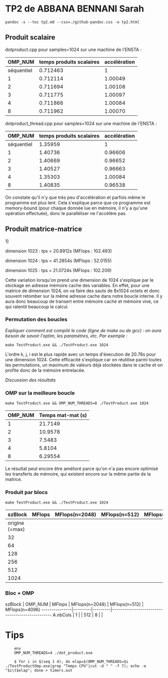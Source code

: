 

# TP2 de ABBANA BENNANI Sarah

`pandoc -s --toc tp2.md --css=./github-pandoc.css -o tp2.html`




## Produit scalaire 


dotproduct.cpp pour samples=1024 sur une machine de l'ENSTA :

OMP_NUM    | temps produits scalaires | accélération
-----------|--------------|----------
séquentiel | 0.712463  | 1
1          | 0.712114  | 1.00049
2          | 0.711694  | 1.00108
3          | 0.711775  | 1.00097
4          | 0.711866  | 1.00084
8          | 0.711962  | 1.00070


dotproduct_thread.cpp pour samples=1024 sur une machine de l'ENSTA :

OMP_NUM    | temps produits scalaires | accélération
-----------|--------------|----------
séquentiel | 1.35959  | 1
1          | 1.40736  | 0.96606
2          | 1.40669  | 0.96652
3          | 1.40527  | 0.96663
4          | 1.35303  | 1.00084
8          | 1.40835  | 0.96538

On constate qu'il n'y que très peu d'accélération et parfois même le programme est plus lent. Cela s'explique parce que ce programme est memory-bound (pour chaque donnée lue en mémoire, il n'y a qu'une opération effectuée), donc le paralléliser ne l'accélère pas.



## Produit matrice-matrice

1]

dimension 1023 : tps = 20.8912s (MFlops : 102.493)

dimension 1024 : tps = 41.2854s (MFlops : 52.0155)

dimension 1025 : tps = 21.0724s (MFlops : 102.209)


Cette variation lorsqu'on prend une dimension de 1024 s'explique par le stockage en adresse mémoire cache des variables. En effet, pour une matrice de dimension 1024, on va faire des sauts de 8x1024 octets et donc souvent retomber sur la même adresse cache dans notre boucle interne. Il y aura donc beaucoup de transert entre mémoire caché et mémoire vive, ce qui ralentit beaucoup le calcul.

### Permutation des boucles

*Expliquer comment est compilé le code (ligne de make ou de gcc) : on aura besoin de savoir l'optim, les paramètres, etc. Par exemple :*

`make TestProduct.exe && ./TestProduct.exe 1024`


L'ordre k, j, i est le plus rapide avec un temps d'éxecution de 20.78s pour une dimension 1024. Cette efficacité s'explique car on réutilise parmi toutes les permutations, un maximum de valeurs déjà stockées dans le cache et on profite donc de la mémoire entrelacée.

*Discussion des résultats*



### OMP sur la meilleure boucle 

`make TestProduct.exe && OMP_NUM_THREADS=8 ./TestProduct.exe 1024`

  OMP_NUM         | Temps mat-mat (s)
------------------|---------
1                 | 21.7149 |
2                 | 10.9578 |
3                 | 7.5483 |
4                 | 5.8104 |
8                 | 6.29554 |


Le résultat peut encore être amélioré parce qu'on n'a pas encore optimisé les transferts de mémoire, qui existent encore sur la même partie de la matrice.

### Produit par blocs

`make TestProduct.exe && ./TestProduct.exe 1024`

  szBlock         | MFlops  | MFlops(n=2048) | MFlops(n=512)  | MFlops(n=4096)
------------------|---------|----------------|----------------|---------------
origine (=max)    |  |
32                |  |
64                |  |
128               |  |
256               |  |
512               |  | 
1024              |  |




### Bloc + OMP



  szBlock      | OMP_NUM | MFlops  | MFlops(n=2048) | MFlops(n=512)  | MFlops(n=4096)
---------------|---------|---------|------------------------------------------------
A.nbCols       |  1      |         | 
512            |  8      |         | 







# Tips 

```
	env 
	OMP_NUM_THREADS=4 ./dot_product.exe
```

```
    $ for i in $(seq 1 4); do elap=$(OMP_NUM_THREADS=$i ./TestProductOmp.exe|grep "Temps CPU"|cut -d " " -f 7); echo -e "$i\t$elap"; done > timers.out
```
